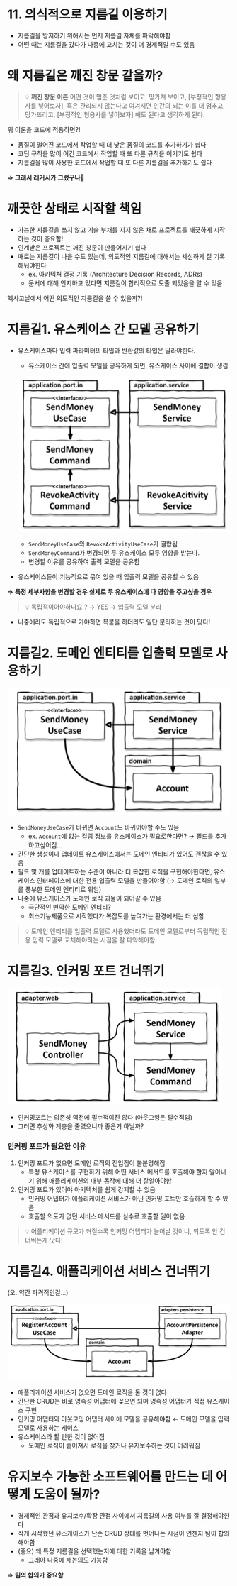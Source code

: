 # 11. 의식적으로 지름길 이용하기

- 지름길을 방지하기 위해서는 먼저 지름길 자체를 파악해야함
- 어떤 때는 지름길을 갔다가 나중에 고치는 것이 더 경제적일 수도 있음

# 왜 지름길은 깨진 창문 같을까?

>💡 **깨진 창문 이론**
어떤 것이 멈춘 것처럼 보이고, 망가져 보이고, [부정적인 형용사를 넣어보자], 혹은 관리되지 않는다고 여겨지면 인간의 뇌는 이를 더 멈추고, 망가뜨리고, [부정적인 형용사를 넣어보자] 해도 된다고 생각하게 된다.
>

위 이론을 코드에 적용하면?!

- 품질이 떨어진 코드에서 작업할 때 더 낮은 품질의 코드를 추가하기가 쉽다
- 코딩 규칙을 많이 어긴 코드에서 작업할 때 또 다른 규칙을 어기기도 쉽다
- 지름길을 많이 사용한 코드에서 작업할 때 또 다른 지름길을 추가하기도 쉽다

**⇒ 그래서 레거시가 그랬구나🤭**

# 깨끗한 상태로 시작할 책임

- 가능한 지름길을 쓰지 않고 기술 부채를 지지 않은 채로 프로젝트를 깨끗하게 시작하는 것이 중요함!
- 인계받은 프로젝트는 깨진 창문이 만들어지기 쉽다
- 때로는 지름길이 나을 수도 있는데, 의도적인 지름길에 대해서는 세심하게 잘 기록해둬야한다
    - ex. 아키텍처 결정 기록 (Architecture Decision Records, ADRs)
    - 문서에 대해 인지하고 있다면 지름길이 합리적으로 도출 되었음을 알 수 있음

헥사고날에서 어떤 의도적인 지름길을 쓸 수 있을까?!

# 지름길1. 유스케이스 간 모델 공유하기

- 유스케이스마다 입력 파라미터의 타입과 반환값의 타입은 달라야한다.
    - 유스케이스 간에 입출력 모델을 공유하게 되면, 유스케이스 사이에 결합이 생김
    
    ![Untitled](/images/chapter11/Untitled.png)
    
    - `SendMoneyUseCase`와 `RevokeActivityUseCase`가 결합됨
    - `SendMoneyCommand`가 변경되면 두 유스케이스 모두 영향을 받는다.
    - 변경할 이유를 공유하여 출력 모델을 공유함
- 유스케이스들이 기능적으로 묶여 있을 때 입출력 모델을 공유할 수 있음

**⇒ 특정 세부사항을 변경할 경우 실제로 두 유스케이스에 다 영향을 주고싶을 경우**


>💡 독립적이어야하나요 ? → YES → 입출력 모델 분리

- 나중에라도 독립적으로 가야하면 복붙을 하더라도 일단 분리하는 것이 맞다!
>

# 지름길2. 도메인 엔티티를 입출력 모델로 사용하기

![Untitled](/images/chapter11/Untitled%201.png)

- `SendMoneyUseCase`가 바뀌면 `Account`도 바뀌어야할 수도 있음
    - ex. `Account`에 없는 컬럼 정보를 유스케이스가 필요로한다면? → 필드를 추가하고싶어짐…
- 간단한 생성이나 업데이트 유스케이스에서는 도메인 엔티티가 있어도 괜찮을 수 있음
- 필드 몇 개를 업데이트하는 수준이 아니라 더 복잡한 로직을 구현해야한다면, 유스케이스 인터페이스에 대한 전용 입출력 모델을 만들어야함 (→ 도메인 로직의 일부를 풍부한 도메인 엔티티로 위임)
- 나중에 유스케이스가 도메인 로직 괴물이 되어갈 수 있음
    - 극단적인 빈약한 도메인 엔티티?
    - 최소기능제품으로 시작했다가 복잡도를 높여가는 환경에서는 더 심함

>💡 도메인 엔티티를 입출력 모델로 사용했더라도 도메인 모델로부터 독립적인 전용 입력 모델로 교체해야하는 시점을 잘 파악해야함
>

# 지름길3. 인커밍 포트 건너뛰기

![Untitled](/images/chapter11/Untitled%202.png)

- 인커밍포트는 의존성 역전에 필수적이진 않다 (아웃고잉은 필수적임)
- 그러면 추상화 계층을 줄였으니까 좋은거 아닐까?

### 인커핑 포트가 필요한 이유

1. 인커밍 포트가 없으면 도메인 로직의 진입점이 불분명해짐
    - 특정 유스케이스를 구현하기 위해 어떤 서비스 메서드를 호출해야 할지 알아내기 위해 애플리케이션의 내부 동작에 대해 더 잘알아야함
2. 인커밍 포트가 있어야 아키텍처를 쉽게 강제할 수 있음
    - 인커밍 어댑터가 애플리케이션 서비스가 아닌 인커밍 포트만 호출하게 할 수 있음
    - 호출할 의도가 없던 서비스 메서드를 실수로 호출할 일이 없음


>💡 어플리케이션 규모가 커질수록 인커밍 어댑터가 늘어날 것이니, 되도록 안 건너뛰는게 낫다!
>

# 지름길4. 애플리케이션 서비스 건너뛰기

(오..약간 파격적인걸…)

![Untitled](/images/chapter11/Untitled%203.png)

- 애플리케이션 서비스가 없으면 도메인 로직을 둘 것이 없다
- 간단한 CRUD는 바로 영속성 어댑터에 꽂으면 되며 영속성 어댑터가 직접 유스케이스 구현
- 인커밍 어댑터와 아웃고잉 어댑터 사이에 모델을 공유해야함 ← 도메인 모델을 입력 모델로 사용하는 케이스
- 유스케이스라 할 만한 것이 없어짐
    - 도메인 로직이 흩어져서 로직을 찾거나 유지보수하는 것이 어려워짐

# 유지보수 가능한 소프트웨어를 만드는 데 어떻게 도움이 될까?

- 경제적인 관점과 유지보수/확장 관점 사이에서 지름길의 사용 여부를 잘 결정해야한다
- 작게 시작했던 유스케이스가 단순 CRUD 상태를 벗어나는 시점이 언젠지 팀이 합의해야함
- (중요) 왜 특정 지름길을 선택했는지에 대한 기록을 남겨야함
    - 그래야 나중에 재논의도 가능함

**⇒ 팀의 합의가 중요함**